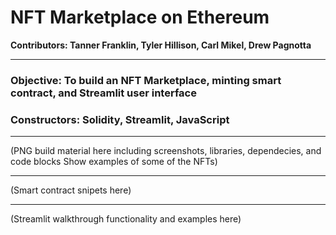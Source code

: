
# NFT Marketplace on Ethereum

**Contributors: Tanner Franklin, Tyler Hillison, Carl Mikel, Drew Pagnotta**

---

### Objective: To build an NFT Marketplace, minting smart contract, and Streamlit user interface
### Constructors: Solidity, Streamlit, JavaScript

---

(PNG build material here including screenshots, libraries, dependecies, and code blocks
Show examples of some of the NFTs)

---

(Smart contract snipets here)

---

(Streamlit walkthrough functionality and examples here)
